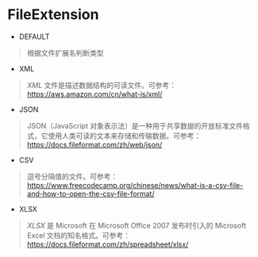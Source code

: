 # FileExtension

* DEFAULT
> 根据文件扩展名判断类型
* XML
> *XML* 文件是描述数据结构的可读文件。可参考：https://aws.amazon.com/cn/what-is/xml/
* JSON
> JSON（JavaScript 对象表示法）是一种用于共享数据的开放标准文件格式，它使用人类可读的文本来存储和传输数据。可参考：https://docs.fileformat.com/zh/web/json/
* CSV
> 逗号分隔值的文件。可参考：https://www.freecodecamp.org/chinese/news/what-is-a-csv-file-and-how-to-open-the-csv-file-format/
* XLSX

> *XLSX* 是 Microsoft 在 Microsoft Office 2007 发布时引入的 Microsoft Excel 文档的知名格式。可参考：https://docs.fileformat.com/zh/spreadsheet/xlsx/